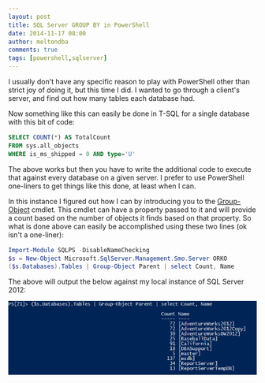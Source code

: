 ```yaml
---
layout: post
title: SQL Server GROUP BY in PowerShell
date: 2014-11-17 08:00
author: meltondba
comments: true
tags: [powershell,sqlserver]
---
```


I usually don't have any specific reason to play with PowerShell other than strict joy of doing it, but this time I did. I wanted to go through a client's server, and find out how many tables each database had.

Now something like this can easily be done in T-SQL for a single database with this bit of code:

```sql
SELECT COUNT(*) AS TotalCount
FROM sys.all_objects
WHERE is_ms_shipped = 0 AND type='U'
```

The above works but then you have to write the additional code to execute that against every database on a given server. I prefer to use PowerShell one-liners to get things like this done, at least when I can.

In this instance I figured out how I can by introducing you to the <a href="http://technet.microsoft.com/en-us/library/ee176864.aspx" target="_blank">Group-Object</a> cmdlet. This cmdlet can have a property passed to it and will provide a count based on the number of objects it finds based on that property. So what is done above can easily be accomplished using these two lines (ok isn't a one-liner):

```powershell
Import-Module SQLPS -DisableNameChecking
$s = New-Object Microsoft.SqlServer.Management.Smo.Server ORKO
($s.Databases).Tables | Group-Object Parent | select Count, Name
```

The above will output the below against my local instance of SQL Server 2012:

![](/img/groupobject.png)
